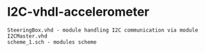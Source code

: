 # I2C-vhdl-accelerometer

```
SteeringBox.vhd - module handling I2C communication via module I2CMaster.vhd
scheme_1.sch - modules scheme
```
